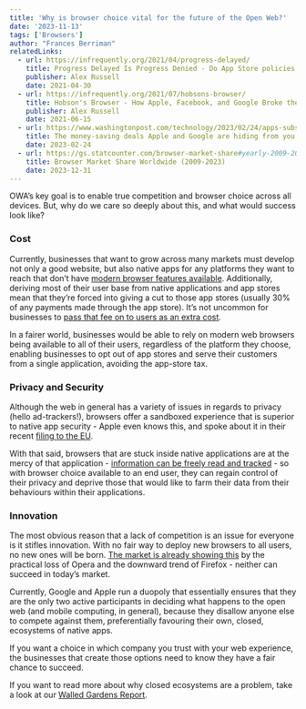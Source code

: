 ```yaml
---
title: 'Why is browser choice vital for the future of the Open Web?'
date: '2023-11-13'
tags: ['Browsers']
author: "Frances Berriman"
relatedLinks:
  - url: https://infrequently.org/2021/04/progress-delayed/
    title: Progress Delayed Is Progress Denied - Do App Store policies harm developers? Is the web a credible alternative? A look at the data.
    publisher: Alex Russell
    date: 2021-04-30
  - url: https://infrequently.org/2021/07/hobsons-browser/
    title: Hobson's Browser - How Apple, Facebook, and Google Broke the Mobile Browser Market by Silently Undermining User Choice
    publisher: Alex Russell
    date: 2021-06-15
  - url: https://www.washingtonpost.com/technology/2023/02/24/apps-subscription-costs/
    title: The money-saving deals Apple and Google are hiding from you
    date: 2023-02-24
  - url: https://gs.statcounter.com/browser-market-share#yearly-2009-2024
    title: Browser Market Share Worldwide (2009-2023)
    date: 2023-12-31
---
```


OWA’s key goal is to enable true competition and browser choice across all devices. But, why do we care so deeply about this, and what would success look like?

### Cost

Currently, businesses that want to grow across many markets must develop not only a good website, but also native apps for any platforms they want to reach that don’t have [modern browser features available](https://infrequently.org/2021/04/progress-delayed/). Additionally, deriving most of their user base from native applications and app stores mean that they’re forced into giving a cut to those app stores (usually 30% of any payments made through the app store). It’s not uncommon for businesses to [pass that fee on to users as an extra cost](https://www.washingtonpost.com/technology/2023/02/24/apps-subscription-costs/).

In a fairer world, businesses would be able to rely on modern web browsers being available to all of their users, regardless of the platform they choose, enabling businesses to opt out of app stores and serve their customers from a single application, avoiding the app-store tax.

### Privacy and Security

Although the web in general has a variety of issues in regards to privacy (hello ad-trackers!), browsers offer a sandboxed experience that is superior to native app security - Apple even knows this, and spoke about it in their recent [filing to the EU](https://assets.publishing.service.gov.uk/media/62277271d3bf7f158779fe39/Apple_11.3.22.pdf). 

With that said, browsers that are stuck inside native applications are at the mercy of that application - [information can be freely read and tracked](https://infrequently.org/2021/07/hobsons-browser/) - so with browser choice available to an end user, they can regain control of their privacy and deprive those that would like to farm their data from their behaviours within their applications.

### Innovation

The most obvious reason that a lack of competition is an issue for everyone is it stifles innovation. With no fair way to deploy new browsers to all users, no new ones will be born. [The market is already showing this](https://gs.statcounter.com/browser-market-share#yearly-2009-2023) by the practical loss of Opera and the downward trend of Firefox - neither can succeed in today’s market.

Currently, Google and Apple run a duopoly that essentially ensures that they are the only two active participants in deciding what happens to the open web (and mobile computing, in general), because they disallow anyone else to compete against them, preferentially favouring their own, closed, ecosystems of native apps. 

If you want a choice in which company you trust with your web experience, the businesses that create those options need to know they have a fair chance to succeed. 

If you want to read more about why closed ecosystems are a problem, take a look at our [Walled Gardens Report](/walled-gardens-report/). 